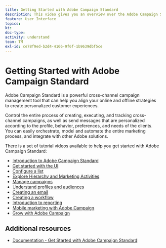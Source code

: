 ```yaml
---
title: Getting Started with Adobe Campaign Standard
description: This video gives you an overview over the Adobe Campaign Standard user interface and the key features and core functionality.
feature: User Interface
topics: 
kt: 
doc-type: 
activity: understand
team: TM
exl-id: ce78f9ed-b2d4-4166-9f6f-1b9639dbf5ce
---
```

# Getting Started with Adobe Campaign Standard

Adobe Campaign Standard is a powerful cross-channel campaign management tool that can help you align your online and offline strategies to create personalized customer experiences.

Control the entire process of creating, executing, and tracking cross-channel campaigns, as well as send messages that are personalized according to the profile, behavior, preferences, and needs of the clients. You can easily orchestrate, model and automate the entire marketing process, and integrate with other Adobe solutions.

There is a set of tutorial videos available to help you get started with Adobe Campaign Standard:

* [Introduction to Adobe Campaign Standard](/help/getting-started/adobe-campaign-standard-introduction.md)
* [Get started with the UI](/help/getting-started/getting-started-with-the-ui.md)
* [Configure a list](/help/getting-started/configure-a-list.md)
* [Explore Hierarchy and Marketing Activities](/help/getting-started/explore-hierarchy-and-marketing-activities.md)
* [Manage campaigns](/help/getting-started/managing-campaigns.md)
* [Understand profiles and audiences](/help/getting-started/understanding-profiles-and-audiences.md)
* [Creating an email](https://experienceleague.adobe.com/docs/campaign-standard-learn/tutorials/communication-channels/email/create-email-from-homepage.html)
* [Creating a workflow](/help/managing-processes-and-data/creating-a-workflow.md)
* [Introduction to reporting](/help/getting-started/reporting-with-adobe-campaign-introduction.md)
* [Mobile marketing with Adobe Campaign](/help/getting-started/mobile-marketing-with-adobe-campaign.md)
* [Grow with Adobe Campaign](/help/getting-started/growing-with-adobe-campaign.md)

## Additional resources

* [Documentation - Get Started with Adobe Campaign Standard](https://docs.adobe.com/content/help/en/campaign-standard/using/getting-started/about-campaign-standard.html)
